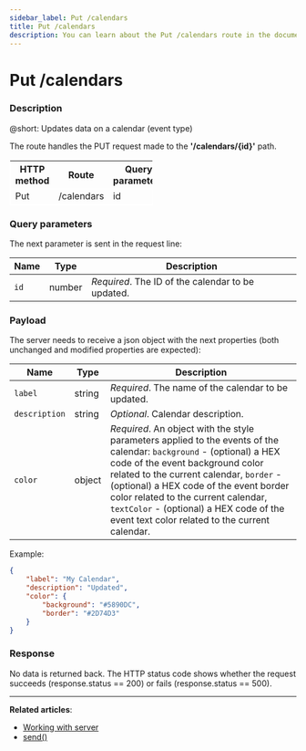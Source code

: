 ```yaml
---
sidebar_label: Put /calendars
title: Put /calendars
description: You can learn about the Put /calendars route in the documentation of the DHTMLX JavaScript Event Calendar library. Browse developer guides and API reference, try out code examples and live demos, and download a free 30-day evaluation version of DHTMLX Event Calendar.
---
```


# Put /calendars

### Description

@short: Updates data on a calendar (event type)

The route handles the PUT request made to the **'/calendars/{id}'** path. 


<table style="border: 1px solid white; border-collapse: collapse; width:50%">
<thead style="border: 1px solid white; border-collapse: collapse;">
<th style="width:25%">HTTP method</th>
<th style="width:25%">Route</th>
<th style="width:25%">Query parameters</th>
</thead>
<tbody style="border: 1px solid white; border-collapse: collapse">
<tr>
<td>Put</td>
<td>/calendars</td>
<td>id</td>
</tr>
</tbody>
</table>

### Query parameters

The next parameter is sent in the request line:

| Name       | Type        | Description |
| ----------- | ----------- | ----------- |
| `id`       |  number   | *Required*. The ID of the calendar to be updated.|

### Payload

The server needs to receive a json object with the next properties (both unchanged and modified properties are expected):

| Name       | Type        | Description |
| ----------- | ----------- | ----------- |
| `label`       |  string  | *Required*. The name of the calendar to be updated.|
| `description` |  string  | *Optional*. Calendar description.|
| `color`       | object | *Required*. An object with the style parameters applied to the events of the calendar: `background` - (optional) a HEX code of the event background color related to the current calendar, `border` - (optional) a HEX code of the event border color related to the current calendar, `textColor` - (optional) a HEX code of the event text color related to the current calendar.|

Example:

~~~json
{
    "label": "My Calendar",
    "description": "Updated",
    "color": {
        "background": "#5890DC",
        "border": "#2D74D3"
    }
}
~~~

### Response

No data is returned back. The HTTP status code shows whether the request succeeds (response.status == 200) or fails (response.status == 500).


---

**Related articles**: 
- [Working with server](guides/working_with_server.md)
- [send()](api/provider/rest_methods/js_eventcalendar_send_method.md)